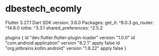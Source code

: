 # dbestech_ecomly
Flutter 3.27.1
Dart SDK version: 3.6.0
Packages:
  get_it: ^8.0.3
  go_router: ^14.8.0
  lottie: ^3.3.1
  shared_preferences: ^2.5.2

  
plugins {
    id "dev.flutter.flutter-plugin-loader" version "1.0.0"
    id "com.android.application" version "8.2.1" apply false
    id "org.jetbrains.kotlin.android" version "1.8.22" apply false
}